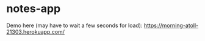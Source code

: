 # notes-app
Demo here (may have to wait a few seconds for load): https://morning-atoll-21303.herokuapp.com/
